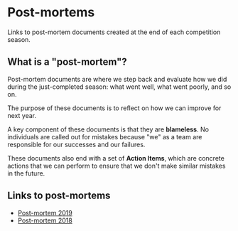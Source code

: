 # Post-mortems

Links to post-mortem documents created at the end of each competition season.

## What is a "post-mortem"?

Post-mortem documents are where we step back and evaluate how we did during the
just-completed season: what went well, what went poorly, and so on.

The purpose of these documents is to reflect on how we can improve for next year.

A key component of these documents is that they are **blameless**. No individuals are
called out for mistakes because "we" as a team are responsible for our successes and
our failures.

These documents also end with a set of **Action Items**, which are concrete actions that
we can perform to ensure that we don't make similar mistakes in the future.

## Links to post-mortems

* [Post-mortem 2019](https://docs.google.com/document/d/1FlPBbbCcJmM5WMaoYG46Rn6ov-Ej2vk8N8Ms_2Wsyjk/edit?usp=sharing)
* [Post-mortem 2018](https://docs.google.com/document/d/1b7WSVMEYRm1wuYOXSCQAvjVRRXBXW2-TBEzqS3-FNjE/edit?usp=sharing)
